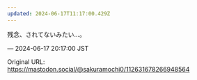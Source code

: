 ```yaml
---
updated: 2024-06-17T11:17:00.429Z
---
```


<p>残念、されてないみたい…。</p>

&mdash; 2024-06-17 20:17:00 JST

Original URL: https://mastodon.social/@sakuramochi0/112631678266948564
